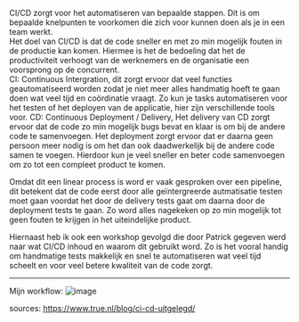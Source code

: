 CI/CD zorgt voor het automatiseren van bepaalde stappen. Dit is om bepaalde knelpunten te voorkomen die zich voor kunnen doen als je in een team werkt.  
Het doel van CI/CD is dat de code sneller en met zo min mogelijk fouten in de productie kan komen. Hiermee is het de bedoeling dat het de productiviteit verhoogt van de werknemers en de organisatie een voorsprong op de concurrent.  
CI: Continuous Intergration, dit zorgt ervoor dat veel functies geautomatiseerd worden zodat je niet meer alles handmatig hoeft te gaan doen wat veel tijd en coördinatie vraagt. Zo kun je tasks automatiseren voor het testen of het deployen van de applicatie, hier zijn verschillende tools voor.
CD: Continuous Deployment / Delivery, Het delivery van CD zorgt ervoor dat de code zo min mogelijk bugs bevat en klaar is om bij de andere code te samenvoegen. Het deployment zorgt ervoor dat er daarna geen persoon meer nodig is om het dan ook daadwerkelijk bij de andere code samen te voegen. Hierdoor kun je veel sneller en beter code samenvoegen om zo tot een compleet product te komen.

Omdat dit een linear process is word er vaak gesproken over een pipeline, dit betekent dat de code eerst door alle geïntergreerde autmatisatie testen moet gaan voordat het door de delivery tests gaat om daarna door de deployment tests te gaan. Zo word alles nagekeken op zo min mogelijk tot geen fouten te krijgen in het uiteindelijke product.

Hiernaast heb ik ook een workshop gevolgd die door Patrick gegeven werd naar wat CI/CD inhoud en waarom dit gebruikt word. Zo is het vooral handig om handmatige tests makkelijk en snel te automatiseren wat veel tijd scheelt en voor veel betere kwaliteit van de code zorgt.


---
Mijn workflow:
![image](https://user-images.githubusercontent.com/99262072/169001809-cdaaa20c-75b2-434b-8c18-b5fd3a7469ba.png)


sources:
https://www.true.nl/blog/ci-cd-uitgelegd/
